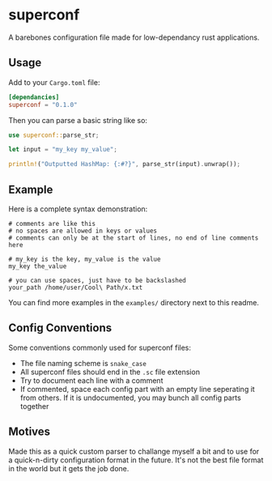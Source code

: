 # superconf

A barebones configuration file made for low-dependancy rust applications.

## Usage

Add to your `Cargo.toml` file:

```toml
[dependancies]
superconf = "0.1.0"
```

Then you can parse a basic string like so:

```rust
use superconf::parse_str;

let input = "my_key my_value";

println!("Outputted HashMap: {:#?}", parse_str(input).unwrap());
```

## Example

Here is a complete syntax demonstration:

```none
# comments are like this
# no spaces are allowed in keys or values
# comments can only be at the start of lines, no end of line comments here

# my_key is the key, my_value is the value
my_key the_value

# you can use spaces, just have to be backslashed
your_path /home/user/Cool\ Path/x.txt
```

You can find more examples in the `examples/` directory next to this readme.

## Config Conventions

Some conventions commonly used for superconf files:

- The file naming scheme is `snake_case`
- All superconf files should end in the `.sc` file extension
- Try to document each line with a comment
- If commented, space each config part with an empty line seperating it from others. If it is undocumented, you may bunch all config parts together 

## Motives

Made this as a quick custom parser to challange myself a bit and to use for a quick-n-dirty configuration format in the future. It's not the best file format in the world but it gets the job done.
